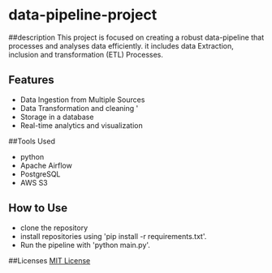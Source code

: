 # data-pipeline-project
##description 
This project is focused on creating a robust data-pipeline that processes and analyses data efficiently. it includes data Extraction, inclusion and transformation (ETL) Processes. 

## Features
- Data Ingestion from Multiple Sources
- Data Transformation and cleaning '
- Storage in a database
- Real-time analytics and visualization

##Tools Used 
- python
- Apache Airflow
- PostgreSQL
- AWS S3

## How to Use 
- clone the repository
- install repositories using 'pip install -r requirements.txt'.
- Run the pipeline with 'python main.py'.

##Licenses 
[MIT License](LICENSE) 

